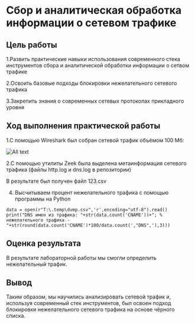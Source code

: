 # Сбор и аналитическая обработка информации о сетевом трафике
## Цель работы

1.Развить практические навыки использования современного стека
инструментов сбора и аналитической обработки информации о сетвом трафике

2.Освоить базовые подходы блокировки нежелательного сетевого трафика

3.Закрепить знания о современных сетевых протоколах прикладного уровня

## Ход выполнения практической работы

1.C помощью Wireshark был собран сетевой трафик объёмом 100 Мб:

![All text](/screenshots/lab_2_1.png)

2.C помощью утилиты Zeek была выделена метаинформация сетевого трафика
(файлы http.log и dns.log в репозитории)

В результате был получен файл 123.csv

4. Высчитываем процент нежелательного трафика с помощью программы на Python

```
data = open(r"T:\.temp\dump.csv",'r',encoding="utf-8").read()
print("DNS имен из трафика: "+str(data.count('CNAME'))+"; % нежелательного трафика - "+str(round(data.count('CNAME')*100/data.count(',"DNS",'),3)))
``` 
## Оценка результата

В результате лабораторной работы мы смогли определить нежелательный
трафик.

## Вывод

Таким образом, мы научились анализировать сетевой трафик и, используя
современный стек инструментов, был освоен подход блокировки
нежелательного сетевого трафика на основе чёрного списка.
